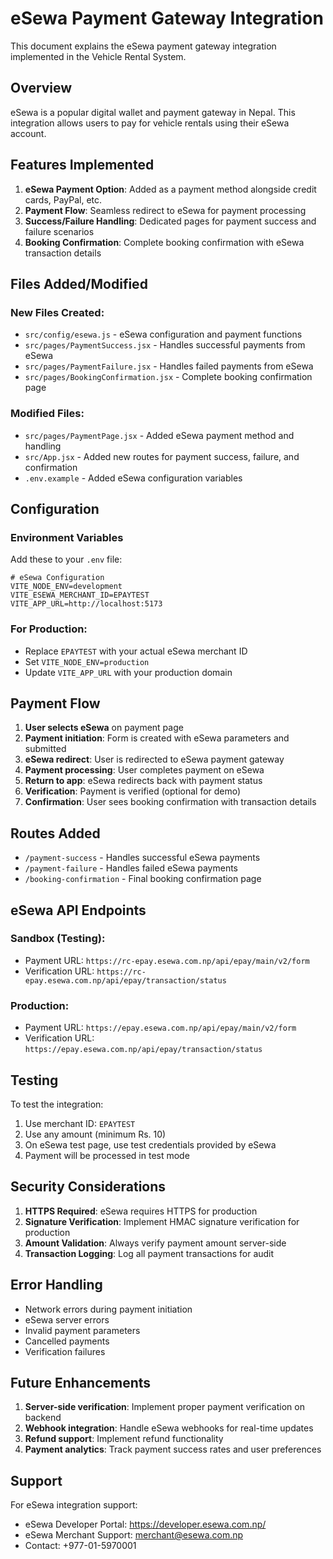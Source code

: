 # eSewa Payment Gateway Integration

This document explains the eSewa payment gateway integration implemented in the Vehicle Rental System.

## Overview

eSewa is a popular digital wallet and payment gateway in Nepal. This integration allows users to pay for vehicle rentals using their eSewa account.

## Features Implemented

1. **eSewa Payment Option**: Added as a payment method alongside credit cards, PayPal, etc.
2. **Payment Flow**: Seamless redirect to eSewa for payment processing
3. **Success/Failure Handling**: Dedicated pages for payment success and failure scenarios
4. **Booking Confirmation**: Complete booking confirmation with eSewa transaction details

## Files Added/Modified

### New Files Created:
- `src/config/esewa.js` - eSewa configuration and payment functions
- `src/pages/PaymentSuccess.jsx` - Handles successful payments from eSewa
- `src/pages/PaymentFailure.jsx` - Handles failed payments from eSewa
- `src/pages/BookingConfirmation.jsx` - Complete booking confirmation page

### Modified Files:
- `src/pages/PaymentPage.jsx` - Added eSewa payment method and handling
- `src/App.jsx` - Added new routes for payment success, failure, and confirmation
- `.env.example` - Added eSewa configuration variables

## Configuration

### Environment Variables

Add these to your `.env` file:

```env
# eSewa Configuration
VITE_NODE_ENV=development
VITE_ESEWA_MERCHANT_ID=EPAYTEST
VITE_APP_URL=http://localhost:5173
```

### For Production:
- Replace `EPAYTEST` with your actual eSewa merchant ID
- Set `VITE_NODE_ENV=production`
- Update `VITE_APP_URL` with your production domain

## Payment Flow

1. **User selects eSewa** on payment page
2. **Payment initiation**: Form is created with eSewa parameters and submitted
3. **eSewa redirect**: User is redirected to eSewa payment gateway
4. **Payment processing**: User completes payment on eSewa
5. **Return to app**: eSewa redirects back with payment status
6. **Verification**: Payment is verified (optional for demo)
7. **Confirmation**: User sees booking confirmation with transaction details

## Routes Added

- `/payment-success` - Handles successful eSewa payments
- `/payment-failure` - Handles failed eSewa payments
- `/booking-confirmation` - Final booking confirmation page

## eSewa API Endpoints

### Sandbox (Testing):
- Payment URL: `https://rc-epay.esewa.com.np/api/epay/main/v2/form`
- Verification URL: `https://rc-epay.esewa.com.np/api/epay/transaction/status`

### Production:
- Payment URL: `https://epay.esewa.com.np/api/epay/main/v2/form`
- Verification URL: `https://epay.esewa.com.np/api/epay/transaction/status`

## Testing

To test the integration:

1. Use merchant ID: `EPAYTEST`
2. Use any amount (minimum Rs. 10)
3. On eSewa test page, use test credentials provided by eSewa
4. Payment will be processed in test mode

## Security Considerations

1. **HTTPS Required**: eSewa requires HTTPS for production
2. **Signature Verification**: Implement HMAC signature verification for production
3. **Amount Validation**: Always verify payment amount server-side
4. **Transaction Logging**: Log all payment transactions for audit

## Error Handling

- Network errors during payment initiation
- eSewa server errors
- Invalid payment parameters
- Cancelled payments
- Verification failures

## Future Enhancements

1. **Server-side verification**: Implement proper payment verification on backend
2. **Webhook integration**: Handle eSewa webhooks for real-time updates
3. **Refund support**: Implement refund functionality
4. **Payment analytics**: Track payment success rates and user preferences

## Support

For eSewa integration support:
- eSewa Developer Portal: https://developer.esewa.com.np/
- eSewa Merchant Support: merchant@esewa.com.np
- Contact: +977-01-5970001
